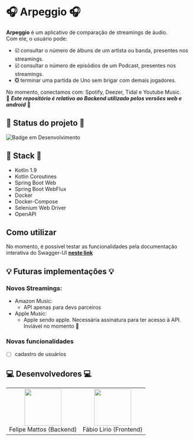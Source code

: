 # 🎧 Arpeggio 🎧
**Arpeggio** é um aplicativo de comparação de streamings de áudio.<br>
Com ele, o usuário pode:<br>
- ☑️ consultar o número de álbuns de um artista ou banda, presentes nos streamings.<br>
- ☑️ consultar o número de episódios de um Podcast, presentes nos streamings.<br>
- ❎ terminar uma partida de Uno sem brigar com demais jogadores.<br>

No momento, conectamos com: Spotify, Deezer, Tidal e Youtube Music.<br>
🚨 **_Este repositório é relativo ao Backend utilizado pelos versões web e android_** 🚨

## 🚧 Status do projeto 🚧
![Badge em Desenvolvimento](http://img.shields.io/static/v1?label=STATUS&message=EM%20DESENVOLVIMENTO&color=GREEN&style=for-the-badge)

## 🚀 Stack 🚀
 - Kotlin 1.9
 - Kotlin Coroutines
 - Spring Boot Web
 - Spring Boot WebFlux
 - Docker
 - Docker-Compose
 - Selenium Web Driver
 - OpenAPI

## Como utilizar
No momento, é possível testar as funcionalidades pela documentação interativa do Swagger-UI [**neste link**](https://arpeggio.up.railway.app/doc/swagger-ui/index.html)

## 💡 Futuras implementações 💡
### Novos Streamings:
- Amazon Music:
  - API apenas para devs parceiros
- Apple Music:
  - Apple sendo apple. Necessária assinatura para ter acesso à API. Inviável no momento 💸

### Novas funcionalidades
- [ ] cadastro de usuários

## 💻 Desenvolvedores 💻

<table>
  <tr>
    <td align="center">
      <a href="https://github.com/fabramattos">
        <img src="https://avatars.githubusercontent.com/u/45768087?v=4" width="100" height="100">
      </a>
      <br>Felipe Mattos (Backend)</br>
    </td>
    <td align="center">
      <a href="https://github.com/FabioLiriodev">
        <img src="https://avatars.githubusercontent.com/u/140852220?s=400&u=c03075cdb745198fe290f16fd7a345907cae4c89&v=4" width="100" height="100">
      </a>
      <br>Fábio Lirio (Frontend)</br>
    </td>
  </tr>
</table>
